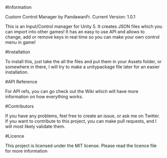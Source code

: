 #Information

Custom Control Manager by PandawanFr. Current Version: 1.0.1

This is an Input/Control manager for Unity 5. It creates JSON files which you can import into other games!
It has an easy to use API and allows to change, add or remove keys in real time so you can make your own control menu in game!

#Installation

To install this, just take the all the files and put them in your Assets folder, or somewhere in there, I will try to make a unitypackage file later for an easier installation.

#API Reference

For API refs, you can go check out the Wiki which will have more information on how everything works.

#Contributors

If you have any problems, feel free to create an issue, or ask me on Twitter. 
If you want to contribute to this project, you can make pull requests, and I will most likely validate them. 

#Licence

This project is licensed under the MIT license. Please read the licence file for more information
